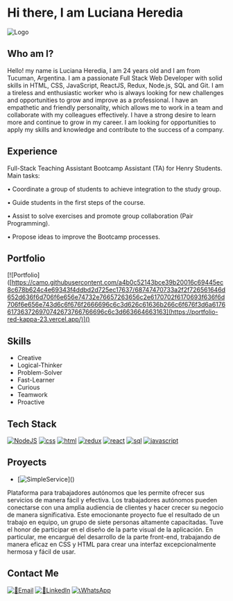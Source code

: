 
# Hi there, I am Luciana Heredia




![Logo](https://i.pinimg.com/564x/8b/5e/b9/8b5eb93cff0af7a4b9a48ca9f6467c2f.jpg)


## Who am I?

Hello! my name is Luciana Heredia, I am 24 years old and I am from Tucuman, Argentina.
I am a passionate Full Stack Web Developer with solid skills in HTML, CSS, JavaScript, ReactJS, Redux, Node.js, SQL and Git. I am a tireless and enthusiastic worker who is always looking for new challenges and opportunities to grow and improve as a professional. I have an empathetic and friendly personality, which allows me to work in a team and collaborate with my colleagues effectively. I have a strong desire to learn more and continue to grow in my career. I am looking for opportunities to apply my skills and knowledge and contribute to the success of a company.

## Experience

Full-Stack Teaching Assistant
Bootcamp Assistant (TA) for Henry Students.
Main tasks:

• Coordinate a group of students to achieve integration to the study group.

• Guide students in the first steps of the course.

• Assist to solve exercises and promote group collaboration (Pair Programming).

• Propose ideas to improve the Bootcamp processes.

## Portfolio

[![Portfolio]([https://camo.githubusercontent.com/a4b0c52143bce39b20016c69445ec8c678b624c4e69343f4ddbd2d725ec17637/68747470733a2f2f726561646d652d636f6d706f6e656e74732e76657263656c2e6170702f6170693f636f6d706f6e656e743d6c6f676f2666696c6c3d626c61636b266c6f676f3d6a6176617363726970742673766766696c6c3d663664663163](https://portfolio-red-kappa-23.vercel.app/)]()

## Skills

- Creative
- Logical-Thinker
- Problem-Solver
- Fast-Learner
- Curious
- Teamwork
- Proactive




## Tech Stack

[![NodeJS](https://camo.githubusercontent.com/e54b6fbe98e1bb7e122c12f630f3209bcf14d53134be538e01f2cd6e82d17804/68747470733a2f2f726561646d652d636f6d706f6e656e74732e76657263656c2e6170702f6170693f636f6d706f6e656e743d6c6f676f2666696c6c3d626c61636b266c6f676f3d4e6f64652e4a73)]()
[![css](https://camo.githubusercontent.com/75baaeba3ba125453b363b812a884362103cbe95b99b94541ed3c7083a5670c5/68747470733a2f2f726561646d652d636f6d706f6e656e74732e76657263656c2e6170702f6170693f636f6d706f6e656e743d6c6f676f2666696c6c3d626c61636b266c6f676f3d435353332673766766696c6c3d303238646431)]()
[![html](https://camo.githubusercontent.com/396b76f2cc031facbf7854b8fee32dec8e001140870c52cdc65797b027bc97a0/68747470733a2f2f726561646d652d636f6d706f6e656e74732e76657263656c2e6170702f6170693f636f6d706f6e656e743d6c6f676f2666696c6c3d626c61636b266c6f676f3d48544d4c352673766766696c6c3d303238646431)]()
[![redux](https://camo.githubusercontent.com/646f7db5f840e9d4ffcb9074e59feffdc4796c9930babaa961fcc85491c7c788/68747470733a2f2f726561646d652d636f6d706f6e656e74732e76657263656c2e6170702f6170693f636f6d706f6e656e743d6c6f676f2666696c6c3d626c61636b266c6f676f3d72656475782673766766696c6c3d343564356665)]()
[![react](https://camo.githubusercontent.com/b01538f8ea8f7647d217d0c06ca05832263462abf1d52e7db02cfff3aff4eb16/68747470733a2f2f726561646d652d636f6d706f6e656e74732e76657263656c2e6170702f6170693f636f6d706f6e656e743d6c6f676f2666696c6c3d626c61636b266c6f676f3d726561637426646573633d5265616374253230616e6425323052656163742532304e617469766526616e696d6174696f6e3d7370696e2673766766696c6c3d313564386665)]()
[![sql](https://camo.githubusercontent.com/553d9f00389458b300805cba8170fa71e1150bd1b9e973d9ff879eb72a33f191/68747470733a2f2f726561646d652d636f6d706f6e656e74732e76657263656c2e6170702f6170693f636f6d706f6e656e743d6c6f676f2666696c6c3d626c61636b266c6f676f3d506f737467726553514c2673766766696c6c3d333336373931)]()
[![javascript](https://camo.githubusercontent.com/a4b0c52143bce39b20016c69445ec8c678b624c4e69343f4ddbd2d725ec17637/68747470733a2f2f726561646d652d636f6d706f6e656e74732e76657263656c2e6170702f6170693f636f6d706f6e656e743d6c6f676f2666696c6c3d626c61636b266c6f676f3d6a6176617363726970742673766766696c6c3d663664663163)]()

## Proyects

- [![SimpleService]([https://camo.githubusercontent.com/a4b0c52143bce39b20016c69445ec8c678b624c4e69343f4ddbd2d725ec17637/68747470733a2f2f726561646d652d636f6d706f6e656e74732e76657263656c2e6170702f6170693f636f6d706f6e656e743d6c6f676f2666696c6c3d626c61636b266c6f676f3d6a6176617363726970742673766766696c6c3d663664663163](https://simpleservice.vercel.app/))]()

 Plataforma para trabajadores autónomos que les permite ofrecer sus servicios de manera fácil y efectiva. Los trabajadores autónomos pueden conectarse con una amplia audiencia de clientes y hacer crecer su negocio de manera significativa.
 Este emocionante proyecto fue el resultado de un trabajo en equipo, un grupo de siete personas altamente capacitadas. Tuve el honor de participar en el diseño de la parte visual de la aplicación. En particular, me encargué del desarrollo de la parte front-end, trabajando de manera eficaz en CSS y HTML para crear una interfaz excepcionalmente hermosa y fácil de usar.


## Contact Me

[![📩Email]()](https://mail.google.com/mail/u/0/?fs=1&tf=cm&to=luuheredia24@gmail.com)
[![📌LinkedIn](LinkedIn)](https://www.linkedin.com/in/luciana-heredia-4b8622198/)
[![📞WhatsApp](WhatsApp)](https://api.whatsapp.com/send/?phone=543815815206&text&type=phone_number&app_absent=0)
